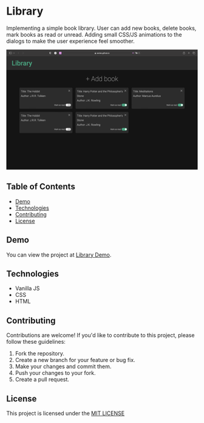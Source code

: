 # Library

Implementing a simple book library. User can add new books, delete books, mark books as read or unread. Adding small CSS/JS animations to the dialogs to make the user experience feel smoother.

![Home page screenshot](demo.png)

## Table of Contents

- [Demo](#demo)
- [Technologies](#technologies)
- [Contributing](#contributing)
- [License](#license)

## Demo

You can view the project at [Library Demo](https://sevleo.github.io/TOP-Library/).

## Technologies

- Vanilla JS
- CSS
- HTML

## Contributing

Contributions are welcome! If you'd like to contribute to this project, please follow these guidelines:

1.  Fork the repository.
2.  Create a new branch for your feature or bug fix.
3.  Make your changes and commit them.
4.  Push your changes to your fork.
5.  Create a pull request.

## License

This project is licensed under the [MIT LICENSE](./LICENSE)
